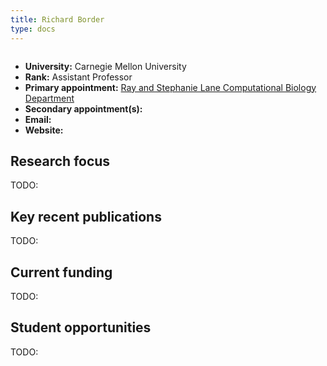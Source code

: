 ```yaml
---
title: Richard Border
type: docs
---
```


![]()

-   **University:** Carnegie Mellon University
-   **Rank:** Assistant Professor
-   **Primary appointment:** [Ray and Stephanie Lane Computational Biology Department](https://cbd.cmu.edu/)
-   **Secondary appointment(s):**
-   **Email:**
-   **Website:**

## Research focus

TODO:

## Key recent publications

TODO:

## Current funding

TODO:

## Student opportunities

TODO:
